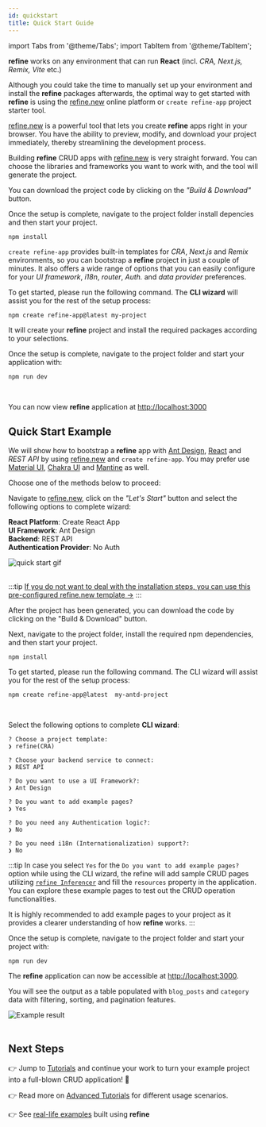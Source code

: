 ```yaml
---
id: quickstart
title: Quick Start Guide
---
```



import Tabs from '@theme/Tabs';
import TabItem from '@theme/TabItem';

**refine** works on any environment that can run **React** (incl. *CRA, Next.js, Remix, Vite* etc.)

Although you could take the time to manually set up your environment and install the **refine** packages afterwards, the optimal way to get started with **refine** is using the [refine.new](https://refine.new/) online platform or `create refine-app` project starter tool.


<Tabs>
  <TabItem value="refine-new" label="refine.new" default>

[refine.new](https://refine.new/) is a powerful tool that lets you create **refine** apps right in your browser. You have the ability to preview, modify, and download your project immediately, thereby streamlining the development process.

Building **refine** CRUD apps with [refine.new](https://refine.new/) is very straight forward. You can choose the libraries and frameworks you want to work with, and the tool will generate the project.



You can download the project code by clicking on the *"Build & Download"* button.

Once the setup is complete, navigate to the project folder install depencies and then start your project.

```
npm install
```

  </TabItem>
  <TabItem value="CLI" label="create refine-app">

`create refine-app` provides built-in templates for *CRA*, *Next.js* and *Remix* environments, so you can bootstrap a **refine** project in just a couple of minutes. It also offers a wide range of options that you can easily configure for your *UI framework*, *i18n*, *router*, *Auth.* and *data provider* preferences.

To get started, please run the following command. The **CLI wizard** will assist you for the rest of the setup process:

```
npm create refine-app@latest my-project
```

It will create your **refine** project and install the required packages according to your selections.

Once the setup is complete, navigate to the project folder and start your application with:

  </TabItem>
</Tabs>



```
npm run dev
```

<br/>

You can now view **refine** application at [http://localhost:3000](http://localhost:3000)

## Quick Start Example



We will show how to bootstrap a **refine** app with [Ant Design](https://ant.design/), [React](https://reactjs.org/) and *REST API* by using [refine.new](https://refine.new/) and `create refine-app`. You may prefer use [Material UI](https://material-ui.com/), [Chakra UI](https://chakra-ui.com/) and [Mantine](https://mantine.dev/) as well.

Choose one of the methods below to proceed:

<Tabs>
  <TabItem value="refine-new" label="refine.new" default>

Navigate to [refine.new](https://refine.new/), click on the *"Let's Start"* button and select the following options to complete wizard:

**React Platform**: Create React App  
**UI Framework**: Ant Design  
**Backend**: REST API  
**Authentication Provider**: No Auth

<div class="img-container">
    <div class="window">
        <div class="control red"></div>
        <div class="control orange"></div>
        <div class="control green"></div>
    </div>
     <img style={{alignSelf:"center"}}  src="https://refine.ams3.cdn.digitaloceanspaces.com/website/static/img/quick-start.gif"  alt="quick start gif" />

</div>

<br />

:::tip
[If you do not want to deal with the installation steps, you can use this pre-configured refine.new template &rarr;](https://refine.new/preview/1a5eb93b-ab9b-4112-b80e-7563b334c025)
:::


After the project has been generated, you can download the code by clicking on the "Build & Download" button.  

Next, navigate to the project folder, install the required npm dependencies, and then start your project.

```
npm install
```




  </TabItem>
  <TabItem value="CLI" label="create refine-app">

To get started, please run the following command. The CLI wizard will assist you for the rest of the setup process:

```
npm create refine-app@latest  my-antd-project
```

<br/>

Select the following options to complete **CLI wizard**:

```
? Choose a project template:
❯ refine(CRA)

? Choose your backend service to connect:
❯ REST API

? Do you want to use a UI Framework?:
❯ Ant Design

? Do you want to add example pages?
❯ Yes

? Do you need any Authentication logic?:
❯ No

? Do you need i18n (Internationalization) support?:
❯ No
```


:::tip
In case you select `Yes` for the `Do you want to add example pages?` option while using the CLI wizard, the refine will add sample CRUD pages utilizing [`refine Inferencer`](https://refine.dev/docs/api-reference/antd/components/inferencer/) and fill the `resources` property in the application. You can explore these example pages to test out the CRUD operation functionalities.

It is highly recommended to add example pages to your project as it provides a clearer understanding of how **refine** works.
:::

Once the setup is complete, navigate to the project folder and start your project with:

  </TabItem>
</Tabs>

```
npm run dev
```


The **refine** application can now be accessible at [http://localhost:3000](http://localhost:3000).  

You will see the output as a table populated with `blog_posts` and `category` data with filtering, sorting, and pagination features.

<div >
   <img style={{width: "100%"}} src="https://refine.ams3.cdn.digitaloceanspaces.com/website/static/img/quick-start-example.png" alt="Example result" />
</div>

<br />



## Next Steps

👉 Jump to [Tutorials](https://refine.dev/docs/tutorial/introduction/index/) and continue your work to turn your example project into a full-blown CRUD application! 🚀

👉 Read more on [Advanced Tutorials](https://refine.dev/docs/advanced-tutorials/) for different usage scenarios.

👉 See [real-life examples](https://refine.dev/examples/) built using **refine**
